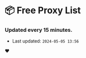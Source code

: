 # :package: Free Proxy List
### Updated every 15 minutes.

- Last updated: `2024-05-05 13:56`

:heart:
